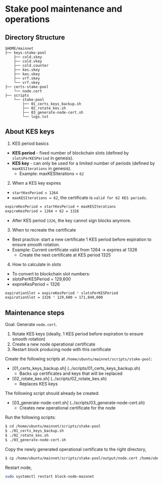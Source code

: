 # Stake pool maintenance and operations

## Directory Structure

```text
$HOME/mainnet
├── keys-stake-pool
    ├── cold.skey
    ├── cold.vkey
    ├── cold.counter
    ├── kes.skey
    ├── kes.vkey
    ├── vrf.skey
    └── vrf.vkey
├── certs-stake-pool
    └── node.cert
├── scripts
    └── stake-pool
        ├── 01_certs_keys_backup.sh
        ├── 02_rotate_kes.sh
        ├── 03_generate-node-cert.sh
        └── logs.txt
```

## About KES keys

1. KES period basics
- **KES period** - fixed number of blockchain slots (defined by `slotsPerKESPeriod` in genesis).
- **KES key** - can only be used for a limited number of periods (defined by `maxKESIterations` in genesis).
  - Example: maxKESIterations = `62`

2. When a KES key expires
- `startKesPeriod = 1264`
- `maxKESIterations = 62`, the certificate is `valid for 62 KES periods`.
```bash
expireKesPeriod = startKesPeriod + maxKESIterations
expireKesPeriod = 1264 + 62 = 1326
```
- After KES period `1326`, the key cannot sign blocks anymore.

3. When to recreate the certificate
- Best practice: start a new certificate 1 KES period before expiration to ensure smooth rotation.
- Example: Current certificate valid from 1264 → expires at 1326
    - Create the next certificate at KES period 1325

4. How to calculate in slots
- To convert to blockchain slot numbers:
- slotsPerKESPeriod = 129,600
- expireKesPeriod = 1326
```bash
expirationSlot = expireKesPeriod * slotsPerKESPeriod
expirationSlot = 1326 * 129,600 ≈ 171,849,600
```

## Maintenance steps

Goal: Generate `node.cert`.

1. Rotate KES keys (ideally, 1 KES period before expiration to ensure smooth rotation)
2. Create a new node operational certificate
3. Restart block producing node with this certificate

Create the following scripts at `/home/ubuntu/mainnet/scripts/stake-pool`:
- [01_certs_keys_backup.sh] (../scripts/01_certs_keys_backup.sh)
    - Backs up certificates and keys that will be replaced 
- [02_rotate_kes.sh] (../scripts/02_rotate_kes.sh)
    - Replaces KES keys

The following script should already be created:
- [03_generate-node-cert.sh] (../scripts/03_generate-node-cert.sh)
    - Creates new operational certificate for the node

Run the following scripts:
```bash
$ cd /home/ubuntu/mainnet/scripts/stake-pool
$ ./01_certs_keys_backup.sh
$ ./02_rotate_kes.sh
$ ./03_generate-node-cert.sh
```

Copy the newly generated operational certificate to the right directory,
```bash
$ cp /home/ubuntu/mainnet/scripts/stake-pool/output/node.cert /home/ubuntu/mainnet/certs-stake-pool/node.cert
```

Restart node,
```bash
sudo systemctl restart block-node-mainnet
```
